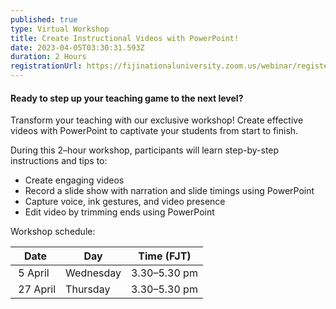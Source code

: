 ```yaml
---
published: true
type: Virtual Workshop
title: Create Instructional Videos with PowerPoint!
date: 2023-04-05T03:30:31.593Z
duration: 2 Hours
registrationUrl: https://fijinationaluniversity.zoom.us/webinar/register/WN_ysakW5EASa2xPb00vloqPA
---
```

#### Ready to step up your teaching game to the next level?

Transform your teaching with our exclusive workshop! Create effective videos with PowerPoint to captivate your students from start to finish.

During this 2–hour workshop, participants will learn step-by-step instructions and tips to:

* Create engaging videos
* Record a slide show with narration and slide timings using PowerPoint
* Capture voice, ink gestures, and video presence
* Edit video by trimming ends using PowerPoint

Workshop schedule:

| Date       | Day       | Time (FJT)   |
| ---------- | --------- | ------------ |
| ﻿ 5 April  | Wednesday | 3.30–5.30 pm |
| ﻿ 27 April | Thursday  | 3.30–5.30 pm |
